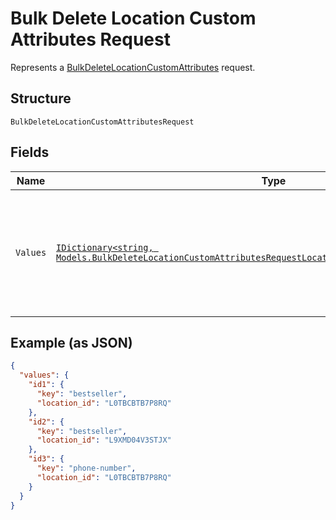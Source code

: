 
# Bulk Delete Location Custom Attributes Request

Represents a [BulkDeleteLocationCustomAttributes](../../doc/api/location-custom-attributes.md#bulk-delete-location-custom-attributes) request.

## Structure

`BulkDeleteLocationCustomAttributesRequest`

## Fields

| Name | Type | Tags | Description |
|  --- | --- | --- | --- |
| `Values` | [`IDictionary<string, Models.BulkDeleteLocationCustomAttributesRequestLocationCustomAttributeDeleteRequest>`](../../doc/models/bulk-delete-location-custom-attributes-request-location-custom-attribute-delete-request.md) | Required | The data used to update the `CustomAttribute` objects.<br>The keys must be unique and are used to map to the corresponding response. |

## Example (as JSON)

```json
{
  "values": {
    "id1": {
      "key": "bestseller",
      "location_id": "L0TBCBTB7P8RQ"
    },
    "id2": {
      "key": "bestseller",
      "location_id": "L9XMD04V3STJX"
    },
    "id3": {
      "key": "phone-number",
      "location_id": "L0TBCBTB7P8RQ"
    }
  }
}
```

